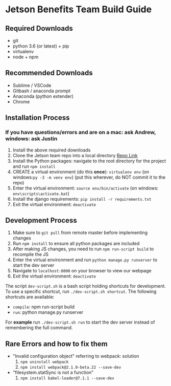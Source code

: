 # Jetson Benefits Team Build Guide

## Required Downloads
* git
* python 3.6 (or latest) + pip
* virtualenv
* node + npm

## Recommended Downloads
* Sublime / VSCode
* Gitbash / anaconda prompt
* Anaconda (python extender)
* Chrome

## Installation Process
### If you have questions/errors and are on a mac: ask Andrew, windows: ask Justin
1. Install the above required downloads
2. Clone the Jetson team repo into a local directory [Repo Link](https://github.com/loganallen/JetsonBenefits)
3. Install the Python packages: navigate to the root directory for the project and run `npm install`
4. CREATE a virtual environment (do this **once**): `virtualenv env` (on windows:`py -3 -m venv env`) (put this wherever, do NOT commit it to the repo)
5. Enter the virtual environment: `source env/bin/activate` (on windows: `env\scripts\activate.bat`)
6. Install the django requirements: `pip install -r requirements.txt`
7. Exit the virtual environment: `deactivate`

## Development Process
1. Make sure to `git pull` from remote master before implementing changes
2. Run `npm install` to ensure all python packages are included
3. After making JS changes, you need to run `npm run-script build` to recompile the JS
4. Enter the virtual environment and run `python manage.py runserver` to start the dev server
5. Navigate to `localhost:8000` on your browser to view our webpage
6. Exit the virtual environment: `deactivate`

The script `dev-script.sh` is a bash script holding shortcuts for development. To use a specific shortcut, run `./dev-script.sh shortcut`. The following shortcuts are available:
* `compile`: npm run-script build
* `run`: python manage.py runserver

For **example** run `./dev-script.sh run` to start the dev server instead of remembering the full command.

## Rare Errors and how to fix them
* "Invalid configuration object" referring to webpack: solution
	1. ``` npm uninstall webpack ```
	2. ``` npm install webpack@2.1.0-beta.22 --save-dev ```
* "filesystem.statSync is not a function"
	1. ``` npm install babel-loader@7.1.1 --save-dev ```
